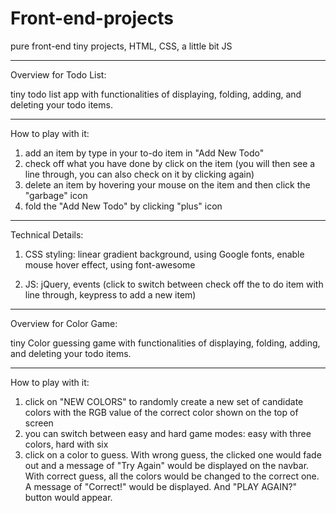 # Front-end-projects
pure front-end tiny projects, HTML, CSS, a little bit JS

---------------------------------------------------------------------------
Overview for Todo List:

tiny todo list app with functionalities of displaying, folding, adding, and deleting your todo items.



---------------------------------------------------------------------------
How to play with it:

1. add an item by type in your to-do item in "Add New Todo"
2. check off what you have done by click on the item (you will then see a line through, you can also check on it by clicking again)
3. delete an item by hovering your mouse on the item and then click the "garbage" icon
4. fold the "Add New Todo" by clicking "plus" icon



----------------------------------------------------------------------------
Technical Details:

1. CSS styling: linear gradient background, using Google fonts, enable mouse hover effect, using font-awesome

2. JS: jQuery, events (click to switch between check off the to do item with line through, keypress to add a new item)




----------------------------------------------------------------------------
Overview for Color Game:

tiny Color guessing game with functionalities of displaying, folding, adding, and deleting your todo items.



-----------------------------------------------------------------------------
How to play with it:

1. click on "NEW COLORS" to randomly create a new set of candidate colors with the RGB value of the correct color shown on the top of screen
2. you can switch between easy and hard game modes: easy with three colors, hard with six
3. click on a color to guess. With wrong guess, the clicked one would fade out and a message of "Try Again" would be displayed on the navbar. With correct guess, all the colors would be changed to the correct one. A message of "Correct!" would be displayed. And "PLAY AGAIN?" button would appear.
